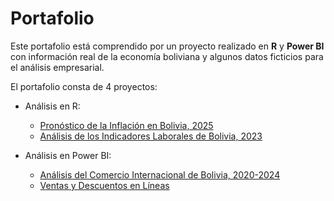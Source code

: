 # Portafolio

Este portafolio está comprendido por un proyecto realizado en __R__ y __Power BI__ con información real de la economía boliviana y algunos datos ficticios para el análisis empresarial.

El portafolio consta de 4 proyectos:

+ Análisis en R:
  - [Pronóstico de la Inflación en Bolivia, 2025](https://github.com/DaM16/Portafolio/tree/65ee3caa7b28dc4a7fbec13b9a867b6598054acd/Inidcadores%20Laborales)
  - [Análisis de los Indicadores Laborales de Bolivia, 2023](https://github.com/DaM16/Portafolio/tree/65ee3caa7b28dc4a7fbec13b9a867b6598054acd/Pronostico%20de%20la%20Inflaci%C3%B3n)

+ Análisis en Power BI:
  - [Análisis del Comercio Internacional de Bolivia, 2020-2024](https://github.com/DaM16/Portafolio/tree/65ee3caa7b28dc4a7fbec13b9a867b6598054acd/Power%20BI/Comercio%20de%20Bolivia)
  - [Ventas y Descuentos en Líneas](https://github.com/DaM16/Portafolio/tree/65ee3caa7b28dc4a7fbec13b9a867b6598054acd/Power%20BI/Ventas%20y%20Descuentos)



